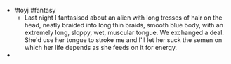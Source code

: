 - #toyj #fantasy
	- Last night I fantasised about an alien with long tresses of hair on the head, neatly braided into long thin braids, smooth blue body, with an extremely long, sloppy, wet, muscular tongue. We exchanged a deal. She'd use her tongue to stroke me and I'll let her suck the semen on which her life depends as she feeds on it for energy.
-